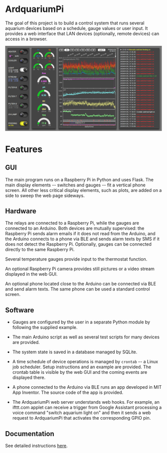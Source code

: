 ArdquariumPi
============

The goal of this project is to build a control system that runs several
aquarium devices based on a schedule, gauge values or user input. It provides
a web interface that LAN devices (optionally, remote devices) can access in
a browser.

<p align="center">
  <img src="docs/_images/ArdquariumPi0.png " width=1000 />
</p>

Features
========

GUI
---

The main program runs on a Raspberry Pi in Python and uses Flask. The main
display elements -- switches and gauges -- fit a vertical phone screen. All
other less critical display elements, such as plots, are added on a side to
sweep the web page sideways.

Hardware
--------

The relays are connected to a Raspberry Pi, while the gauges are connected to
an Arduino. Both devices are mutually supervised: the Raspberry Pi sends alarm
emails if it does not read from the Arduino, and the Arduino connects to a
phone via BLE and sends alarm texts by SMS if it does not detect the Raspberry
Pi. Optionally, gauges can be connected directly to the same Raspberry Pi.

Several temperature gauges provide input to the thermostat function.

An optional Raspberry Pi camera provides still pictures or a video stream
displayed in the web GUI.

An optional phone located close to the Arduino can be connected via BLE and
send alarm texts. The same phone can be used a standard control screen.

Software
--------

* Gauges are configured by the user in a separate Python module by following
  the supplied example.

* The main Arduino script as well as several test scripts for many devices are
  provided.

* The system state is saved in a database managed by SQLite.

* A time schedule of device operations is managed by `crontab` -- a Linux job
  scheduler. Setup instructions and an example are provided. The crontab table
  is visible by the web GUI and the coming events are displayed there.

* A phone connected to the Arduino via BLE runs an app developed in MIT App
  Inventor. The source code of the app is provided.

* The ArdquariumPi web server understands web hooks. For example, an ifttt.com
  applet can receive a trigger from Google Assistant processing a voice command
  "switch aquarium light on" and then it sends a web request to ArdquariumPi
  that activates the corresponding GPIO pin.

Documentation
-------------

See detailed instructions [here](https://kklmn.github.io/ArdquariumPi/).
